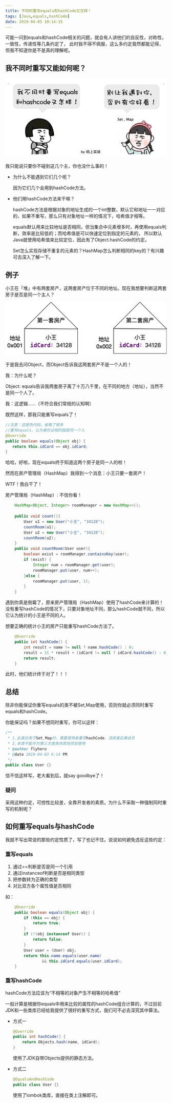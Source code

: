 ```yaml
---
title: 不同时重写equals和hashCode又怎样！
tags: [Java,equals,hashCode]
date: 2019-04-05 10:14:15
--- 
```


可能一问到equals和hashCode相关的问题，就会有人讲他们的自反性，对称性，一致性，传递性等几条约定了，
此时我不得不佩服，这么多约定竟然都能记得，但我不知道你是不是真的理解呢。

## 我不同时重写又能如何呢？

![不重写又怎样](images/不重写又怎样.png)

我只能说只要你不碰到这几个主，你也没什么事的！

- 为什么不能遇到它们几个呢？

    因为它们几个会用到hashCode方法。

- 他们用hashCode方法来干嘛？
    
    hashCode方法是根据对象的地址生成的一个int整数，默认它和地址一一对应的，如果不重写，那么只有对象地址一样的情况下，哈希值才相等。
    
    equals默认用来比较地址是否相同，但当集合中元素增多时，再使用equals判断，效率是比较低的；而哈希值是可以快速定位到指定的元素的，
    所以默认Java就使用哈希值来比较定位，因此有了Object.hashCode的约定。
    
    Set怎么实现存储不重复的元素的？HashMap怎么判断相同的key的？有兴趣可去深入了解一下。
    

## 例子

小王在「堆」中有两套房产，这两套房产位于不同的地址。现在我想要判断这两套房子是否是同一个主人？

![堆中位置](images/堆中位置.png)

于是我去问Object，而Object告诉我这两套房产不是一个人的！

我：为什么呢？

Object: equals告诉我两套房子离了十万八千里，在不同的地方（地址），当然不是同一个人了。

我：这逻辑……（不符合我们常规的认知啊）

既然这样，那我只能重写equals了！

```java
//注意：这是伪代码，省略了很多
//重写equals，认为身份证相同就是同一个人
@Override
public boolean equals(Object obj) {
   return this.idCard == obj.idCard;
}
```

哈哈，好啦，现在equals终于知道这两个房子是同一人的啦！

然而在房产管理局（HashMap）我得到一个消息：小王只要一套房产！

WTF！我白干了！

房产管理局（HashMap）: 不信你看！

```java
    HashMap<Object, Integer> roomManager = new HashMap<>();

    public void count(){
        User u1 = new User("小王", "34128");
        countRoom(u1);
        User u2 = new User("小王", "34128");
        countRoom(u2);
    }
    public void countRoom(User user){
        boolean exist = roomManager.containsKey(user);
        if (exist) {
            Integer num = roomManager.get(user);
            roomManager.put(user, num++);
        }else {
            roomManager.put(user, 1);
        }
    }
```

遇到你真是倒霉了，原来房产管理局（HashMap）使用了hashCode来计算的！没有重写hashCode的情况下，只要对象地址不同，那么hashCode就不同，所以它认为统计的小王是不同的人。

想要正确的统计小王的房产只能重写hashCode方法了。

```java
    @Override
    public int hashCode() {
        int result = name != null ? name.hashCode() : 0;
        result = 31 * result + (idCard != null ? idCard.hashCode() : 0);
        return result;
    }
```

此时，他们统计终于对了！！！

## 总结

除非你能保证你重写equals的类不被Set,Map使用，否则你就必须同时重写equals和hashCode。

你能保证吗？如果不想同时重写，你可以这样：

```java
/**
 * 1.此类应用于Set,Map时，需要使用者重写hashCode，违规者后果自负
 * 2.本类不能作为第三方类库供其他项目使用 
 * @author flyhero
 * @date 2019-04-03 6:14 PM
 */
public class User {}
```
信不信这样写，老大看到后，就say goodbye了！

### 疑问

采用这种约定，可控性比较差，全靠开发者的素质。为什么不采取一种强制同时重写的机制呢？

## 如何重写equals与hashCode

我就不写出常说的那些约定性质了，写了也记不住。说说如何避免违反这些约定：

### 重写equals

1. 通过==判断是否是同一个引用
2. 通过instanceof判断是否是相同类型
3. 把参数转为正确的类型
4. 对比双方各个属性值是否相同

如：
```java
    @Override
    public boolean equals(Object obj) {
        if (this == obj) {
            return true;
        }
        if (!(obj instanceof User)) {
            return false;
        }
        User user = (User) obj;
        return this.name.equals(user.name)
                && this.idCard.equals(user.idCard);
    }
```

### 重写hashCode

hashCode方法应该为“不相等的对象产生不相等的哈希值”

一般计算是根据你equals中用来比较的属性的hashCode组合计算的，不过目前JDK和一些类库已经给我提供了很好的重写方式，我们可不必去深究其中算法。

- 方式一
    ```java
    @Override
    public int hashCode() {
        return Objects.hash(name, idCard);
    }
    ```
    使用了JDK自带Objects提供的静态方法。
    
- 方式二
    ```java
    @EqualsAndHashCode
    public class User {}
    ```
    使用了lombok类库，直接在类上注解即可。